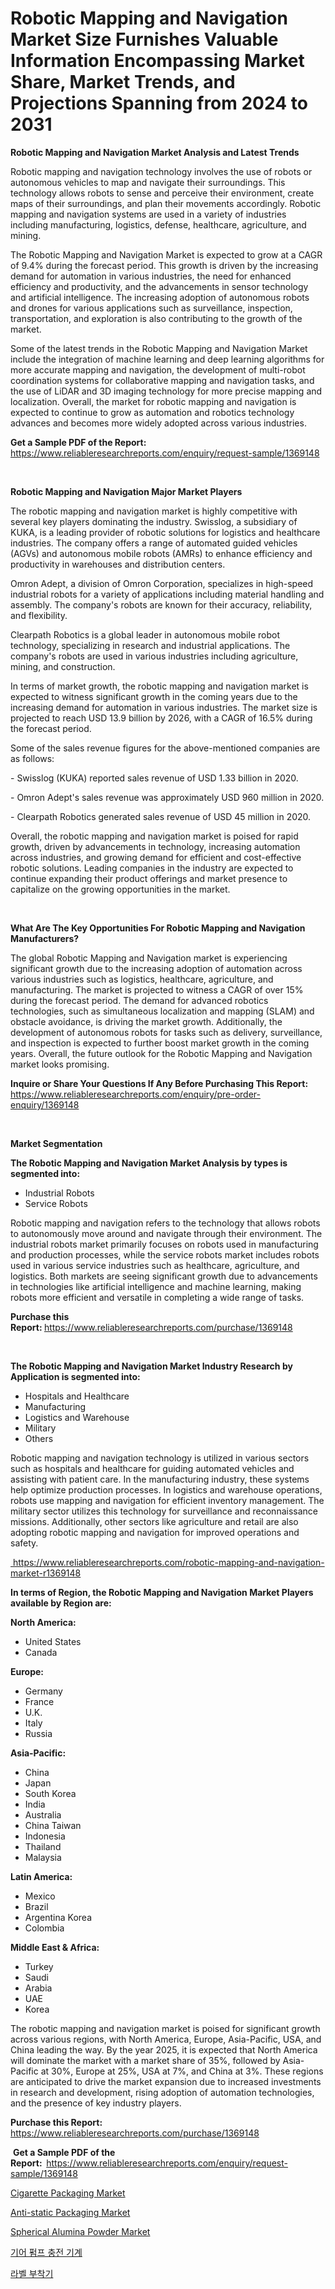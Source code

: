 <p><h1>Robotic Mapping and Navigation Market Size Furnishes Valuable Information Encompassing Market Share, Market Trends, and Projections Spanning from 2024 to 2031</h1></p><p><strong>Robotic Mapping and Navigation Market Analysis and Latest Trends</strong></p>
<p><p>Robotic mapping and navigation technology involves the use of robots or autonomous vehicles to map and navigate their surroundings. This technology allows robots to sense and perceive their environment, create maps of their surroundings, and plan their movements accordingly. Robotic mapping and navigation systems are used in a variety of industries including manufacturing, logistics, defense, healthcare, agriculture, and mining.</p><p>The Robotic Mapping and Navigation Market is expected to grow at a CAGR of 9.4% during the forecast period. This growth is driven by the increasing demand for automation in various industries, the need for enhanced efficiency and productivity, and the advancements in sensor technology and artificial intelligence. The increasing adoption of autonomous robots and drones for various applications such as surveillance, inspection, transportation, and exploration is also contributing to the growth of the market.</p><p>Some of the latest trends in the Robotic Mapping and Navigation Market include the integration of machine learning and deep learning algorithms for more accurate mapping and navigation, the development of multi-robot coordination systems for collaborative mapping and navigation tasks, and the use of LiDAR and 3D imaging technology for more precise mapping and localization. Overall, the market for robotic mapping and navigation is expected to continue to grow as automation and robotics technology advances and becomes more widely adopted across various industries.</p></p>
<p><strong>Get a Sample PDF of the Report:&nbsp;</strong> <a href="https://www.reliableresearchreports.com/enquiry/request-sample/1369148">https://www.reliableresearchreports.com/enquiry/request-sample/1369148</a></p>
<p>&nbsp;</p>
<p><strong>Robotic Mapping and Navigation Major Market Players</strong></p>
<p><p>The robotic mapping and navigation market is highly competitive with several key players dominating the industry. Swisslog, a subsidiary of KUKA, is a leading provider of robotic solutions for logistics and healthcare industries. The company offers a range of automated guided vehicles (AGVs) and autonomous mobile robots (AMRs) to enhance efficiency and productivity in warehouses and distribution centers.</p><p>Omron Adept, a division of Omron Corporation, specializes in high-speed industrial robots for a variety of applications including material handling and assembly. The company's robots are known for their accuracy, reliability, and flexibility.</p><p>Clearpath Robotics is a global leader in autonomous mobile robot technology, specializing in research and industrial applications. The company's robots are used in various industries including agriculture, mining, and construction.</p><p>In terms of market growth, the robotic mapping and navigation market is expected to witness significant growth in the coming years due to the increasing demand for automation in various industries. The market size is projected to reach USD 13.9 billion by 2026, with a CAGR of 16.5% during the forecast period.</p><p>Some of the sales revenue figures for the above-mentioned companies are as follows:</p><p>- Swisslog (KUKA) reported sales revenue of USD 1.33 billion in 2020.</p><p>- Omron Adept's sales revenue was approximately USD 960 million in 2020.</p><p>- Clearpath Robotics generated sales revenue of USD 45 million in 2020.</p><p>Overall, the robotic mapping and navigation market is poised for rapid growth, driven by advancements in technology, increasing automation across industries, and growing demand for efficient and cost-effective robotic solutions. Leading companies in the industry are expected to continue expanding their product offerings and market presence to capitalize on the growing opportunities in the market.</p></p>
<p>&nbsp;</p>
<p><strong>What Are The Key Opportunities For Robotic Mapping and Navigation Manufacturers?</strong></p>
<p><p>The global Robotic Mapping and Navigation market is experiencing significant growth due to the increasing adoption of automation across various industries such as logistics, healthcare, agriculture, and manufacturing. The market is projected to witness a CAGR of over 15% during the forecast period. The demand for advanced robotics technologies, such as simultaneous localization and mapping (SLAM) and obstacle avoidance, is driving the market growth. Additionally, the development of autonomous robots for tasks such as delivery, surveillance, and inspection is expected to further boost market growth in the coming years. Overall, the future outlook for the Robotic Mapping and Navigation market looks promising.</p></p>
<p><strong>Inquire or Share Your Questions If Any Before Purchasing This Report:</strong> <a href="https://www.reliableresearchreports.com/enquiry/pre-order-enquiry/1369148">https://www.reliableresearchreports.com/enquiry/pre-order-enquiry/1369148</a></p>
<p>&nbsp;</p>
<p><strong>Market Segmentation</strong></p>
<p><strong>The Robotic Mapping and Navigation Market Analysis by types is segmented into:</strong></p>
<p><ul><li>Industrial Robots</li><li>Service Robots</li></ul></p>
<p><p>Robotic mapping and navigation refers to the technology that allows robots to autonomously move around and navigate through their environment. The industrial robots market primarily focuses on robots used in manufacturing and production processes, while the service robots market includes robots used in various service industries such as healthcare, agriculture, and logistics. Both markets are seeing significant growth due to advancements in technologies like artificial intelligence and machine learning, making robots more efficient and versatile in completing a wide range of tasks.</p></p>
<p><strong>Purchase this Report:&nbsp;</strong><a href="https://www.reliableresearchreports.com/purchase/1369148">https://www.reliableresearchreports.com/purchase/1369148</a></p>
<p>&nbsp;</p>
<p><strong>The Robotic Mapping and Navigation Market Industry Research by Application is segmented into:</strong></p>
<p><ul><li>Hospitals and Healthcare</li><li>Manufacturing</li><li>Logistics and Warehouse</li><li>Military</li><li>Others</li></ul></p>
<p><p>Robotic mapping and navigation technology is utilized in various sectors such as hospitals and healthcare for guiding automated vehicles and assisting with patient care. In the manufacturing industry, these systems help optimize production processes. In logistics and warehouse operations, robots use mapping and navigation for efficient inventory management. The military sector utilizes this technology for surveillance and reconnaissance missions. Additionally, other sectors like agriculture and retail are also adopting robotic mapping and navigation for improved operations and safety.</p></p>
<p><a href="https://www.reliableresearchreports.com/robotic-mapping-and-navigation-market-r1369148">&nbsp;https://www.reliableresearchreports.com/robotic-mapping-and-navigation-market-r1369148</a></p>
<p><strong>In terms of Region, the Robotic Mapping and Navigation Market Players available by Region are:</strong></p>
<p>
    <p> <strong> North America: </strong>
        <ul>
            <li>United States</li>
            <li>Canada</li>
        </ul>
        </p> 
    <p> <strong> Europe: </strong>
        <ul>
            <li>Germany</li>
            <li>France</li>
            <li>U.K.</li>
            <li>Italy</li>
            <li>Russia</li>
        </ul>
        </p> 
    <p> <strong> Asia-Pacific: </strong>
        <ul>
            <li>China</li>
            <li>Japan</li>
            <li>South Korea</li>
            <li>India</li>
            <li>Australia</li>
            <li>China Taiwan</li>
            <li>Indonesia</li>
            <li>Thailand</li>
            <li>Malaysia</li>
        </ul>
        </p> 
    <p> <strong> Latin America: </strong>
        <ul>
            <li>Mexico</li>
            <li>Brazil</li>
            <li>Argentina Korea</li>
            <li>Colombia</li>
        </ul>
        </p> 
    <p> <strong> Middle East & Africa: </strong>
        <ul>
            <li>Turkey</li>
            <li>Saudi</li>
            <li>Arabia</li>
            <li>UAE</li>
            <li>Korea</li>
        </ul>
    </p>
    </p>
<p><p>The robotic mapping and navigation market is poised for significant growth across various regions, with North America, Europe, Asia-Pacific, USA, and China leading the way. By the year 2025, it is expected that North America will dominate the market with a market share of 35%, followed by Asia-Pacific at 30%, Europe at 25%, USA at 7%, and China at 3%. These regions are anticipated to drive the market expansion due to increased investments in research and development, rising adoption of automation technologies, and the presence of key industry players.</p></p>
<p><strong>Purchase this Report: </strong><a href="https://www.reliableresearchreports.com/purchase/1369148">https://www.reliableresearchreports.com/purchase/1369148</a></p>
<p>&nbsp;<strong>Get a Sample PDF of the Report:&nbsp;&nbsp;</strong><a href="https://www.reliableresearchreports.com/enquiry/request-sample/1369148">https://www.reliableresearchreports.com/enquiry/request-sample/1369148</a></p>
<p><strong></strong></p>
<p><p><a href="https://github.com/eeenafisainka/Market-Research-Report-List-1/blob/main/cigarette-packaging-market.md">Cigarette Packaging Market</a></p><p><a href="https://github.com/liliskanaya73/Market-Research-Report-List-1/blob/main/anti-static-packaging-market.md">Anti-static Packaging Market</a></p><p><a href="https://www.linkedin.com/pulse/global-spherical-alumina-powder-market-size-expected-experience-hiqtf?trackingId=x903j5KFlWMLJjE5lTbX5w%3D%3D">Spherical Alumina Powder Market</a></p><p><a href="https://medium.com/@deonnorh89/%EA%B8%B0%EC%96%B4-%ED%8E%8C%ED%94%84-%EC%B6%A9%EC%A0%84%EA%B8%B0-%EC%8B%9C%EC%9E%A5-%EA%B7%9C%EB%AA%A8-%EB%B0%8F-%EC%8B%9C%EC%9E%A5-%EB%8F%99%ED%96%A5-%EC%99%84%EC%A0%84%ED%95%9C-%EC%82%B0%EC%97%85-%EA%B0%9C%EC%9A%94-2024%EB%85%84%EB%B6%80%ED%84%B0-2031%EB%85%84%EA%B9%8C%EC%A7%80-262342c44771">기어 펌프 충전 기계</a></p><p><a href="https://medium.com/@deonnorh89/%EB%9D%BC%EB%B2%A8-%EC%95%A0%ED%94%8C%EB%A6%AC%EC%BC%80%EC%9D%B4%ED%84%B0-%EC%8B%9C%EC%9E%A5-%EA%B2%BD%EC%9F%81-%EB%B6%84%EC%84%9D-%EC%8B%9C%EC%9E%A5-%EB%8F%99%ED%96%A5-%EB%B0%8F-2031%EB%85%84%EA%B9%8C%EC%A7%80-%EC%A0%84%EB%A7%9D-1c5858ba2869">라벨 부착기</a></p></p>